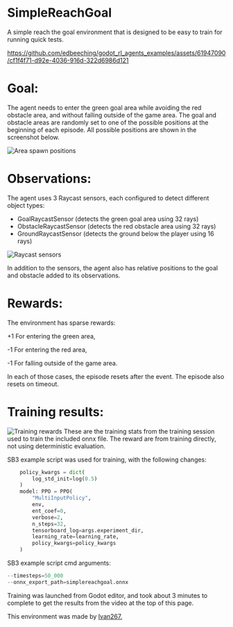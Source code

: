 # SimpleReachGoal
A simple reach the goal environment that is designed to be easy to train for running quick tests. 

https://github.com/edbeeching/godot_rl_agents_examples/assets/61947090/cf1f4f71-d92e-4036-916d-322d6986d121

# Goal:

The agent needs to enter the green goal area while avoiding the red obstacle area, and without falling outside of the game area. The goal and obstacle areas are randomly set to one of the possible positions at the beginning of each episode. All possible positions are shown in the screenshot below.

![Area spawn positions](https://github.com/edbeeching/godot_rl_agents_examples/assets/61947090/e0b44c9d-6a23-4db9-82a5-5c40f7272f8d)

# Observations:

The agent uses 3 Raycast sensors, each configured to detect different object types:

- GoalRaycastSensor (detects the green goal area using 32 rays)
- ObstacleRaycastSensor (detects the red obstacle area using 32 rays)
- GroundRaycastSensor (detects the ground below the player using 16 rays)

![Raycast sensors](https://github.com/edbeeching/godot_rl_agents_examples/assets/61947090/e1f28658-e5b1-4ea0-b7a8-69dc42efc610)

In addition to the sensors, the agent also has relative positions to the goal and obstacle added to its observations.


# Rewards:

The environment has sparse rewards:

+1 For entering the green area,

-1 For entering the red area,

-1 For falling outside of the game area.

In each of those cases, the episode resets after the event. The episode also resets on timeout.


# Training results:
![Training rewards](https://github.com/edbeeching/godot_rl_agents_examples/assets/61947090/9c19928c-ed47-4ff7-9eb7-160b4a61ef88)
These are the training stats from the training session used to train the included onnx file. The reward are from training directly, not using deterministic evaluation.

SB3 example script was used for training, with the following changes:

```python
    policy_kwargs = dict(
        log_std_init=log(0.5)
    )
    model: PPO = PPO(
        "MultiInputPolicy",
        env,
        ent_coef=0,
        verbose=2,
        n_steps=32,
        tensorboard_log=args.experiment_dir,
        learning_rate=learning_rate,
        policy_kwargs=policy_kwargs
    )
```

SB3 example script cmd arguments:

```python
--timesteps=50_000
--onnx_export_path=simplereachgoal.onnx
```

Training was launched from Godot editor, and took about 3 minutes to complete to get the results from the video at the top of this page.

This environment was made by [Ivan267.](https://github.com/Ivan-267)

